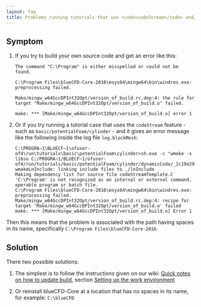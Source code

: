 ```yaml
---
layout: faq
title: Problems running tutorials that use <code>codeStream</code> and/or problems building source code
---
```


## Symptom

  1. If you try to build your own source code and get an error like this:

     ```
     The command "C:\Program" is either misspelled or could not be found.

     C:\Program Files\blueCFD-Core-2016\msys64\mingw64\bin\windres.exe: preprocessing failed.

     Make/mingw_w64GccDPInt32Opt/version_of_build.rc.dep:4: the rule for target "Make/mingw_w64GccDPInt32Opt/version_of_build.o" failed.

     make: *** [Make/mingw_w64GccDPInt32Opt/version_of_build.o] error 1
     ```

  2. Or if you try running a tutorial case that uses the `codeStream` feature - such as
     `basic/potentialFoam/cylinder` - and it gives an error message like the following
     inside the log file `log.blockMesh`:

     ```
     C:\PROGRA~1\BLUECF~1\ofuser-of4\run\tutorials\basic\potentialFoam\cylinder>sh.exe -c "wmake -s libso C:/PROGRA~1/BLUECF~1/ofuser-of4/run/tutorials/basic/potentialFoam/cylinder/dynamicCode/_1c19e29ae18c779aa836a14631d6419f303e3d9d"
     wmakeLnInclude: linking include files to ./lnInclude
     Making dependency list for source file codeStreamTemplate.C
     'C:\Program' is not recognized as an internal or external command,
     operable program or batch file.
     C:\Program Files\blueCFD-Core-2016\msys64\mingw64\bin\windres.exe: preprocessing failed.
     Make/mingw_w64GccDPInt32Opt/version_of_build.rc.dep:4: recipe for target 'Make/mingw_w64GccDPInt32Opt/version_of_build.o' failed
     make: *** [Make/mingw_w64GccDPInt32Opt/version_of_build.o] Error 1
     ```

Then this means that the problem is associated with the path having spaces in
its name, specifically `C:\Program Files\blueCFD-Core-2016`.


## Solution

There two possible solutions:

  1. The simplest is to follow the instructions given on our wiki:
  [Quick notes on how to update build](https://github.com/blueCFD/Core/wiki/Quick-notes-on-how-to-update-build),
  section [Setting up the work environment](https://github.com/blueCFD/Core/wiki/Quick-notes-on-how-to-update-build#setting-up-the-work-environment)
  
  2. Or reinstall blueCFD-Core at a location that has no spaces in its name,
  for example: `C:\blueCFD`
